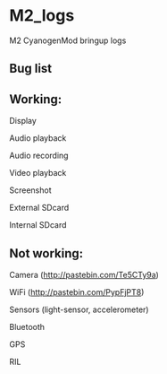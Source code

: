 M2_logs
=======

M2 CyanogenMod bringup logs


Bug list
----------


Working:
--------
Display

Audio playback

Audio recording

Video playback

Screenshot

External SDcard

Internal SDcard


Not working:
-----------
Camera (http://pastebin.com/Te5CTy9a)

WiFi (http://pastebin.com/PypFjPT8)

Sensors (light-sensor, accelerometer)

Bluetooth

GPS

RIL
